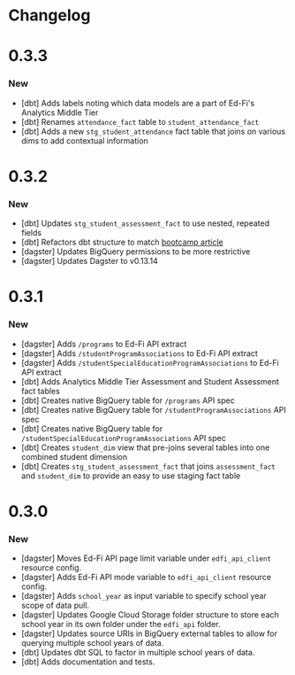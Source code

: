 # Changelog

# 0.3.3

### New

- [dbt] Adds labels noting which data models are a part of Ed-Fi's Analytics Middle Tier
- [dbt] Renames `attendance_fact` table to `student_attendance_fact`
- [dbt] Adds a new `stg_student_attendance` fact table that joins on various dims to add contextual information

# 0.3.2

### New

- [dbt] Updates `stg_student_assessment_fact` to use nested, repeated fields
- [dbt] Refactors dbt structure to match [bootcamp article](https://github.com/K12-Analytics-Engineering/bootcamp/blob/main/docs/elt_layers.md)
- [dagster] Updates BigQuery permissions to be more restrictive
- [dagster] Updates Dagster to v0.13.14


# 0.3.1

### New

- [dagster] Adds `/programs` to Ed-Fi API extract
- [dagster] Adds `/studentProgramAssociations` to Ed-Fi API extract
- [dagster] Adds `/studentSpecialEducationProgramAssociations` to Ed-Fi API extract
- [dbt] Adds Analytics Middle Tier Assessment and Student Assessment fact tables
- [dbt] Creates native BigQuery table for `/programs` API spec
- [dbt] Creates native BigQuery table for `/studentProgramAssociations` API spec
- [dbt] Creates native BigQuery table for `/studentSpecialEducationProgramAssociations` API spec
- [dbt] Creates `student_dim` view that pre-joins several tables into one combined student dimension
- [dbt] Creates `stg_student_assessment_fact` that joins `assessment_fact` and `student_dim` to provide an easy to use staging fact table


# 0.3.0

### New

- [dagster] Moves Ed-Fi API page limit variable under `edfi_api_client` resource config.
- [dagster] Adds Ed-Fi API mode variable to `edfi_api_client` resource config.
- [dagster] Adds `school_year` as input variable to specify school year scope of data pull.
- [dagster] Updates Google Cloud Storage folder structure to store each school year in its own folder under the `edfi_api` folder.
- [dagster] Updates source URIs in BigQuery external tables to allow for querying multiple school years of data.
- [dbt] Updates dbt SQL to factor in multiple school years of data.
- [dbt] Adds documentation and tests.
